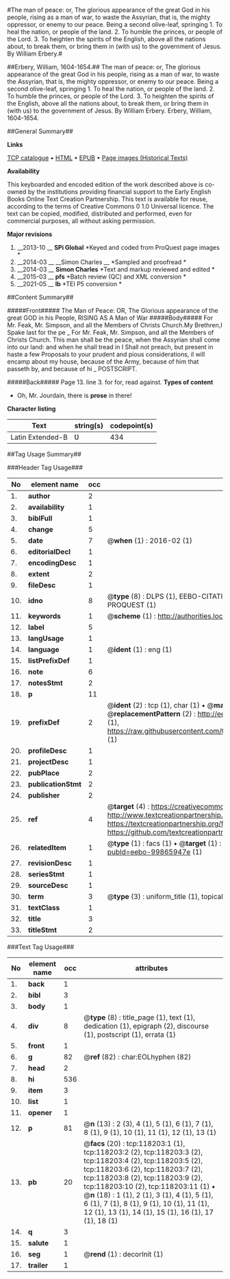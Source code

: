 #The man of peace: or, The glorious appearance of the great God in his people, rising as a man of war, to waste the Assyrian, that is, the mighty oppressor, or enemy to our peace. Being a second olive-leaf, springing 1. To heal the nation, or people of the land. 2. To humble the princes, or people of the Lord. 3. To heighten the spirits of the English, above all the nations about, to break them, or bring them in (with us) to the government of Jesus. By William Erbery.#

##Erbery, William, 1604-1654.##
The man of peace: or, The glorious appearance of the great God in his people, rising as a man of war, to waste the Assyrian, that is, the mighty oppressor, or enemy to our peace. Being a second olive-leaf, springing 1. To heal the nation, or people of the land. 2. To humble the princes, or people of the Lord. 3. To heighten the spirits of the English, above all the nations about, to break them, or bring them in (with us) to the government of Jesus. By William Erbery.
Erbery, William, 1604-1654.

##General Summary##

**Links**

[TCP catalogue](http://www.ota.ox.ac.uk/tcp/)  • 
[HTML](http://tei.it.ox.ac.uk/tcp/Texts-HTML/free/A84/A84074.html)  • 
[EPUB](http://tei.it.ox.ac.uk/tcp/Texts-EPUB/free/A84/A84074.epub) • 
[Page images (Historical Texts)](https://historicaltexts.jisc.ac.uk/eebo-99865947e)

**Availability**

This keyboarded and encoded edition of the work described above is co-owned by the
    institutions providing financial support to the Early English Books Online Text Creation
    Partnership. This text is available for reuse, according to the terms of  Creative Commons 0 1.0 Universal
    licence. The text can be copied, modified, distributed and performed, even for commercial
    purposes, all without asking permission.

**Major revisions**

1. __2013-10 __ __SPi Global__ *Keyed and coded from ProQuest page images *
1. __2014-03 __ __Simon Charles __ *Sampled and proofread *
1. __2014-03 __ __Simon Charles__ *Text and markup reviewed and edited *
1. __2015-03 __ __pfs__ *Batch review (QC) and XML conversion *
1. __2021-05 __ __lb__ *TEI P5 conversion *

##Content Summary##

#####Front#####
The Man of Peace: OR, The Glorious appearance of the great GOD in his People, RISING AS A Man of War
#####Body#####
For Mr. Feak, Mr. Simpson, and all the Members of Christs Church.My Brethren,I Spake last for the pe
    _ For Mr. Feak, Mr. Simpson, and all the Members of Christs Church.
This man shall be the peace, when the Assyrian shall come into our land: and when he shall tread in I Shall not preach, but present in haste a few Proposals to your prudent and pious considerations, iI will encamp about my house, because of the Army, because of him that passeth by, and because of hi
    _ POSTSCRIPT.

#####Back#####
Page 13. line 3. for for, read against.
**Types of content**

  * Oh, Mr. Jourdain, there is **prose** in there!

**Character listing**


|Text|string(s)|codepoint(s)|
|---|---|---|
|Latin Extended-B|Ʋ|434|

##Tag Usage Summary##

###Header Tag Usage###

|No|element name|occ|attributes|
|---|---|---|---|
|1.|__author__|2||
|2.|__availability__|1||
|3.|__biblFull__|1||
|4.|__change__|5||
|5.|__date__|7| @__when__ (1) : 2016-02 (1)|
|6.|__editorialDecl__|1||
|7.|__encodingDesc__|1||
|8.|__extent__|2||
|9.|__fileDesc__|1||
|10.|__idno__|8| @__type__ (8) : DLPS (1), EEBO-CITATION (1), VID (1), EEBO-PROQUEST (1), STC (3), PROQUEST (1)|
|11.|__keywords__|1| @__scheme__ (1) : http://authorities.loc.gov/ (1)|
|12.|__label__|5||
|13.|__langUsage__|1||
|14.|__language__|1| @__ident__ (1) : eng (1)|
|15.|__listPrefixDef__|1||
|16.|__note__|6||
|17.|__notesStmt__|2||
|18.|__p__|11||
|19.|__prefixDef__|2| @__ident__ (2) : tcp (1), char (1)  •  @__matchPattern__ (2) : ([0-9\-]+):([0-9IVX]+) (1), (.+) (1)  •  @__replacementPattern__ (2) : http://eebo.chadwyck.com/downloadtiff?vid=$1&page=$2 (1), https://raw.githubusercontent.com/textcreationpartnership/Texts/master/tcpchars.xml#$1 (1)|
|20.|__profileDesc__|1||
|21.|__projectDesc__|1||
|22.|__pubPlace__|2||
|23.|__publicationStmt__|2||
|24.|__publisher__|2||
|25.|__ref__|4| @__target__ (4) : https://creativecommons.org/publicdomain/zero/1.0/ (1), http://www.textcreationpartnership.org/docs/. (1), https://textcreationpartnership.org/faq/#faq05 (1), https://github.com/textcreationpartnership (1)|
|26.|__relatedItem__|1| @__type__ (1) : facs (1)  •  @__target__ (1) : https://data.historicaltexts.jisc.ac.uk/view?pubId=eebo-99865947e (1)|
|27.|__revisionDesc__|1||
|28.|__seriesStmt__|1||
|29.|__sourceDesc__|1||
|30.|__term__|3| @__type__ (3) : uniform_title (1), topical_term (2)|
|31.|__textClass__|1||
|32.|__title__|3||
|33.|__titleStmt__|2||


###Text Tag Usage###

|No|element name|occ|attributes|
|---|---|---|---|
|1.|__back__|1||
|2.|__bibl__|3||
|3.|__body__|1||
|4.|__div__|8| @__type__ (8) : title_page (1), text (1), dedication (1), epigraph (2), discourse (1), postscript (1), errata (1)|
|5.|__front__|1||
|6.|__g__|82| @__ref__ (82) : char:EOLhyphen (82)|
|7.|__head__|2||
|8.|__hi__|536||
|9.|__item__|3||
|10.|__list__|1||
|11.|__opener__|1||
|12.|__p__|81| @__n__ (13) : 2 (3), 4 (1), 5 (1), 6 (1), 7 (1), 8 (1), 9 (1), 10 (1), 11 (1), 12 (1), 13 (1)|
|13.|__pb__|20| @__facs__ (20) : tcp:118203:1 (1), tcp:118203:2 (2), tcp:118203:3 (2), tcp:118203:4 (2), tcp:118203:5 (2), tcp:118203:6 (2), tcp:118203:7 (2), tcp:118203:8 (2), tcp:118203:9 (2), tcp:118203:10 (2), tcp:118203:11 (1)  •  @__n__ (18) : 1 (1), 2 (1), 3 (1), 4 (1), 5 (1), 6 (1), 7 (1), 8 (1), 9 (1), 10 (1), 11 (1), 12 (1), 13 (1), 14 (1), 15 (1), 16 (1), 17 (1), 18 (1)|
|14.|__q__|3||
|15.|__salute__|1||
|16.|__seg__|1| @__rend__ (1) : decorInit (1)|
|17.|__trailer__|1||
